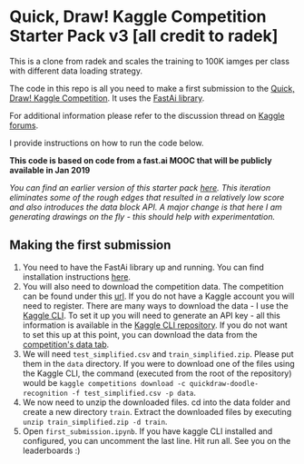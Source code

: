# Quick, Draw! Kaggle Competition Starter Pack v3 [all credit to radek] 
This is a clone from radek and scales the training to 100K iamges per class with different data loading strategy.

The code in this repo is all you need to make a first submission to the [Quick, Draw! Kaggle Competition](https://www.kaggle.com/c/quickdraw-doodle-recognition). It uses the [FastAi library](https://github.com/fastai/fastai).

For additional information please refer to the discussion thread on [Kaggle forums](https://www.kaggle.com/c/quickdraw-doodle-recognition/discussion/69409).

I provide instructions on how to run the code below.

**This code is based on code from a fast.ai MOOC that will be publicly available in Jan 2019**

*You can find an earlier version of this starter pack [here](https://github.com/radekosmulski/quickdraw/tree/v1). This iteration eliminates some of the rough edges that resulted in a relatively low score and also introduces the data block API. A major change is that here I am generating drawings on the fly - this should help with experimentation.*

## Making the first submission
1. You need to have the FastAi library up and running. You can find installation instructions [here](https://github.com/fastai/fastai#installation).
2. You will also need to download the competition data. The competition can be found under this [url](https://www.kaggle.com/c/quickdraw-doodle-recognition). If you do not have a Kaggle account you will need to register. There are many ways to download the data - I use the [Kaggle CLI](https://github.com/Kaggle/kaggle-api). To set it up you will need to generate an API key - all this information is available in the [Kaggle CLI repository](https://github.com/Kaggle/kaggle-api). If you do not want to set this up at this point, you can download the data from the [competition's data tab](https://www.kaggle.com/c/quickdraw-doodle-recognition/data).
3. We will need `test_simplified.csv` and `train_simplified.zip`. Please put them in the `data` directory. If you were to download one of the files using the Kaggle CLI, the command (executed from the root of the repository) would be `kaggle competitions download -c quickdraw-doodle-recognition -f test_simplified.csv -p data`.
4. We now need to unzip the downloaded files. cd into the data folder and create a new directory `train`. Extract the downloaded files by executing `unzip train_simplified.zip -d train`.
6. Open `first_submission.ipynb`. If you have kaggle CLI installed and configured, you can uncomment the last line. Hit run all. See you on the leaderboards :)
